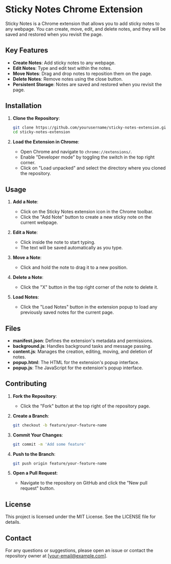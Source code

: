# Sticky Notes Chrome Extension

Sticky Notes is a Chrome extension that allows you to add sticky notes to any webpage. You can create, move, edit, and delete notes, and they will be saved and restored when you revisit the page.

## Key Features

- **Create Notes**: Add sticky notes to any webpage.
- **Edit Notes**: Type and edit text within the notes.
- **Move Notes**: Drag and drop notes to reposition them on the page.
- **Delete Notes**: Remove notes using the close button.
- **Persistent Storage**: Notes are saved and restored when you revisit the page.

## Installation

1. **Clone the Repository**:
    ```sh
    git clone https://github.com/yourusername/sticky-notes-extension.git
    cd sticky-notes-extension
    ```

2. **Load the Extension in Chrome**:
    - Open Chrome and navigate to `chrome://extensions/`.
    - Enable "Developer mode" by toggling the switch in the top right corner.
    - Click on "Load unpacked" and select the directory where you cloned the repository.

## Usage

1. **Add a Note**:
    - Click on the Sticky Notes extension icon in the Chrome toolbar.
    - Click the "Add Note" button to create a new sticky note on the current webpage.

2. **Edit a Note**:
    - Click inside the note to start typing.
    - The text will be saved automatically as you type.

3. **Move a Note**:
    - Click and hold the note to drag it to a new position.

4. **Delete a Note**:
    - Click the "X" button in the top right corner of the note to delete it.

5. **Load Notes**:
    - Click the "Load Notes" button in the extension popup to load any previously saved notes for the current page.

## Files

- **manifest.json**: Defines the extension's metadata and permissions.
- **background.js**: Handles background tasks and message passing.
- **content.js**: Manages the creation, editing, moving, and deletion of notes.
- **popup.html**: The HTML for the extension's popup interface.
- **popup.js**: The JavaScript for the extension's popup interface.

## Contributing

1. **Fork the Repository**:
    - Click the "Fork" button at the top right of the repository page.

2. **Create a Branch**:
    ```sh
    git checkout -b feature/your-feature-name
    ```

3. **Commit Your Changes**:
    ```sh
    git commit -m 'Add some feature'
    ```

4. **Push to the Branch**:
    ```sh
    git push origin feature/your-feature-name
    ```

5. **Open a Pull Request**:
    - Navigate to the repository on GitHub and click the "New pull request" button.

## License

This project is licensed under the MIT License. See the LICENSE file for details.

## Contact

For any questions or suggestions, please open an issue or contact the repository owner at [your-email@example.com].
